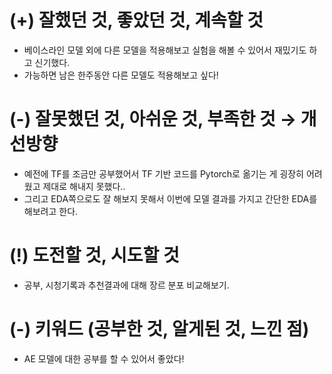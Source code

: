 # (+) 잘했던 것, 좋았던 것, 계속할 것
- 베이스라인 모델 외에 다른 모델을 적용해보고 실험을 해볼 수 있어서 재밌기도 하고 신기했다.
- 가능하면 남은 한주동안 다른 모델도 적용해보고 싶다!

# (-) 잘못했던 것, 아쉬운 것, 부족한 것 → 개선방향
- 예전에 TF를 조금만 공부했어서 TF 기반 코드를 Pytorch로 옮기는 게 굉장히 어려웠고 제대로 해내지 못했다..
- 그리고 EDA쪽으로도 잘 해보지 못해서 이번에 모델 결과를 가지고 간단한 EDA를 해보려고 한다.

# (!) 도전할 것, 시도할 것
- 공부, 시청기록과 추천결과에 대해 장르 분포 비교해보기.

# (-) 키워드 (공부한 것, 알게된 것, 느낀 점)
- AE 모델에 대한 공부를 할 수 있어서 좋았다!
